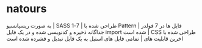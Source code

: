 # natours

به صورت ریسپانسیو |
SASS طراحی شده با |
7-1 Pattern | 
فایل ها در 7 فولدر جداگانه ذخیره و کدنویسی شده و در یک فایل import شده است |
CSS طراحی شده با اخرین قابلیت های |
تمامی فایل های استیل به یک فایل تبدیل و فشرده شده است 

